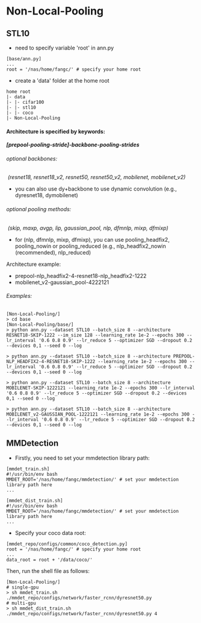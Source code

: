 # Non-Local-Pooling



## STL10

- need to specify variable 'root' in ann.py

```shell
[base/ann.py]
...
root = '/nas/home/fangc/' # specify your home root
```

- create a 'data' folder at the home root

```shell
home root
|- data
|- |- cifar100
|- |- stl10
|- |- coco
|- Non-Local-Pooling
```

#### Architecture is specified by keywords: 

​	***[prepool-pooling-stride]-backbone-pooling-strides***

###### optional backbones: 

​	*(resnet18, resnet18_v2, resnet50, resnet50_v2, mobilenet, mobilenet_v2)*

- you can also use dy+backbone to use dynamic convolution (e.g., dyresnet18, dymobilenet)

###### optional pooling methods:

​	*(skip, maxp, avgp, lip, gaussian_pool, nlp, dfmnlp, mixp, dfmixp)*

- for (nlp, dfmnlp, mixp, dfmixp), you can use pooling_headfix2, pooling_nowin or pooling_reduced (e.g., nlp_headfix2_nowin (recommended), nlp_reduced)

Architecture example: 

- prepool-nlp_headfix2-4-resnet18-nlp_headfix2-1222
- mobilenet_v2-gaussian_pool-4222121

###### Examples:

```shell
[Non-Local-Pooling/]
> cd base
[Non-Local-Pooling/base/]
> python ann.py --dataset STL10 --batch_size 8 --architecture RESNET18-SKIP-1222 --im_size 128 --learning_rate 1e-2 --epochs 300 --lr_interval '0.6 0.8 0.9' --lr_reduce 5 --optimizer SGD --dropout 0.2 --devices 0,1 --seed 0 --log

> python ann.py --dataset STL10 --batch_size 8 --architecture PREPOOL-NLP_HEADFIX2-4-RESNET18-SKIP-1222 --learning_rate 1e-2 --epochs 300 --lr_interval '0.6 0.8 0.9' --lr_reduce 5 --optimizer SGD --dropout 0.2 --devices 0,1 --seed 0 --log

> python ann.py --dataset STL10 --batch_size 8 --architecture MOBILENET-SKIP-1222121 --learning_rate 1e-2 --epochs 300 --lr_interval '0.6 0.8 0.9' --lr_reduce 5 --optimizer SGD --dropout 0.2 --devices 0,1 --seed 0 --log

> python ann.py --dataset STL10 --batch_size 8 --architecture MOBILENET_v2-GAUSSIAN_POOL-1222121 --learning_rate 1e-2 --epochs 300 --lr_interval '0.6 0.8 0.9' --lr_reduce 5 --optimizer SGD --dropout 0.2 --devices 0,1 --seed 0 --log
```

## MMDetection

- Firstly, you need to set your mmdetection library path:

```shell
[mmdet_train.sh]
#!/usr/bin/env bash
MMDET_ROOT='/nas/home/fangc/mmdetection/' # set your mmdetection library path here
...
```

```shell
[mmdet_dist_train.sh]
#!/usr/bin/env bash
MMDET_ROOT='/nas/home/fangc/mmdetection/' # set your mmdetection library path here
...
```

- Specify your coco data root:

```shell
[mmdet_repo/configs/common/coco_detection.py]
root = '/nas/home/fangc/' # specify your home root
...
data_root = root + '/data/coco/'
```

Then, run the shell file as follows:

```shell
[Non-Local-Pooling/]
# single-gpu
> sh mmdet_train.sh ./mmdet_repo/configs/network/faster_rcnn/dyresnet50.py
# multi-gpu
> sh mmdet_dist_train.sh ./mmdet_repo/configs/network/faster_rcnn/dyresnet50.py 4
```

